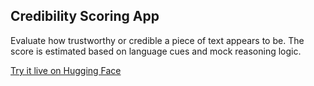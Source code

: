 ## Credibility Scoring App

Evaluate how trustworthy or credible a piece of text appears to be. The score is estimated based on language cues and mock reasoning logic.

[Try it live on Hugging Face](https://huggingface.co/spaces/FariaNoumi09/credibility-scoring)